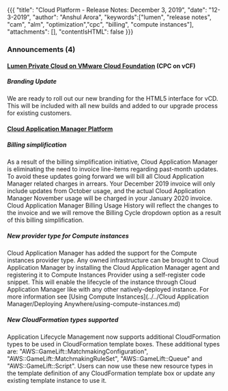 {{{
"title": "Cloud Platform - Release Notes: December 3, 2019",
"date": "12-3-2019",
"author": "Anshul Arora",
"keywords":["lumen", "release notes", "cam", "alm", "optimization","cpc", "billing", "compute instances"],
"attachments": [],
"contentIsHTML": false
}}}

### Announcements (4)

#### [Lumen Private Cloud on VMware Cloud Foundation](https://www.ctl.io/lumen-private-cloud-on-vmware-cloud-foundation/) (CPC on vCF)

##### Branding Update

We are ready to roll out our new branding for the HTML5 interface for vCD. This will be included with all new builds and added to our upgrade process for existing customers.

#### [Cloud Application Manager Platform](https://www.ctl.io/cloud-application-manager/)

##### Billing simplification

As a result of the billing simplification initiative, Cloud Application Manager is eliminating the need to invoice line-items regarding past-month updates. To avoid these updates going forward we will bill all Cloud Application Manager related charges in arrears. Your December 2019 invoice will only include updates from October usage, and the actual Cloud Application Manager November usage will be charged in your January 2020 invoice. Cloud Application Manager Billing Usage History will reflect the changes to the invoice and we will remove the Billing Cycle dropdown option as a result of this billing simplification.

##### New provider type for Compute instances

Cloud Application Manager has added the support for the Compute instances provider type. Any owned infrastructure can be brought to Cloud Application Manager by installing the Cloud Application Manager agent and registering it to Compute Instances Provider using a self-register code snippet. This will enable the lifecycle of the instance through Cloud Application Manager like with any other natively-deployed instance. For more information see [Using Compute Instances](../../Cloud Application Manager/Deploying Anywhere/using-compute-instances.md)

##### New CloudFormation types supported

Application Lifecycle Management now supports additional CloudFormation types to be used in CloudFormation template boxes. These additional types are: "AWS::GameLift::MatchmakingConfiguration", "AWS::GameLift::MatchmakingRuleSet", "AWS::GameLift::Queue" and "AWS::GameLift::Script". Users can now use these new resource types in the template definition of any CloudFormation template box or update any existing template instance to use it.
